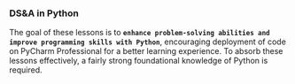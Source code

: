 ###  DS&A in Python

The goal of these lessons is to **`enhance problem-solving abilities and improve programming skills with Python`**, encouraging deployment of code on PyCharm Professional for a better learning experience.  To absorb these lessons effectively, a fairly strong foundational knowledge of Python is required.
